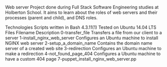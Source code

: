 Web server Project done during Full Stack Software Engineering studies at Holberton School. It aims to learn about the roles of web servers and their processes (parent and child), and DNS roles.

Technologies Scripts written in Bash 4.3.11(1) Tested on Ubuntu 14.04 LTS Files Filename Description 0-transfer_file Transfers a file from our client to a server 1-install_nginx_web_server Configures an Ubuntu machine to install NGINX web server 2-setup_a_domain_name Contains the domain name server of a created web site 3-redirection Configures an Ubuntu machine to make a redirection 4-not_found_page_404 Configures a Ubuntu machine to have a custom 404 page 7-puppet_install_nginx_web_server.pp

